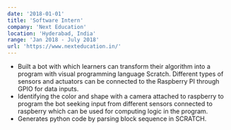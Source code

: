 ```yaml
---
date: '2018-01-01'
title: 'Software Intern'
company: 'Next Education'
location: 'Hyderabad, India'
range: 'Jan 2018 - July 2018'
url: 'https://www.nexteducation.in/'
---
```


- Built a bot with which learners can transform their algorithm into a program with visual programming language Scratch. Different types of sensors and actuators can be connected to the Raspberry PI through GPIO for data inputs.
- Identifying the color and shape with a camera attached to raspberry to program the bot seeking input from different sensors connected to raspberry which can be used for computing logic in the program.
- Generates python code by parsing block sequence in SCRATCH.
